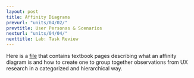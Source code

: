 ```yaml
---
layout: post
title: Affinity Diagrams
prevurl: "units/04/02/"
prevtitle: User Personas & Scenarios
nexturl: "units/04/04/"
nexttitle: Lab: Task Review
---
```


Here is a [file](https://github.com/mrgrunebaum-hm/mobileapps/blob/master/units/04/Screen%20Shot%202020-11-16%20at%201.28.27%20PM.png?raw=true) that contains textbook pages describing what an affinity diagram is and how to create one to group together observations from UX research in a categorized and hierarchical way.
